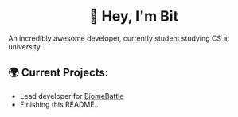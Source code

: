 <h1 align="center">👋 Hey, I'm Bit</h1>
An incredibly awesome developer, currently student studying CS at university.

<h2>🌍 Current Projects:</h1>
<ul>
  <li>Lead developer for <a href="https://biomebattle.xyz/">BiomeBattle</a></li>
  <li>Finishing this README...</li>
</ul>

<!---
![GitHub stats](https://github-readme-stats.vercel.app/api?username=imbit&show_icons=true&theme=tokyonight)
![Top Langs](https://github-readme-stats.vercel.app/api/top-langs/?username=imbit&show_icons=true&theme=tokyonight)
--->

<!---
ImBit/ImBit is a ✨ special ✨ repository because its `README.md` (this file) appears on your GitHub profile.
You can click the Preview link to take a look at your changes.
--->
